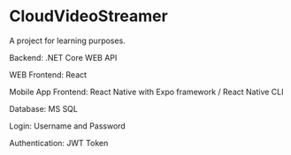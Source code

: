 # CloudVideoStreamer

A project for learning purposes. 

Backend: .NET Core WEB API

WEB Frontend: React

Mobile App Frontend: React Native with Expo framework / React Native CLI

Database: MS SQL

Login: Username and Password

Authentication: JWT Token
